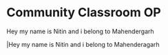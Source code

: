 # Community Classroom OP

Hey my name is Nitin and i belong to Mahendergarh

|Hey my name is Nitin and i belong to Mahenderagarh

